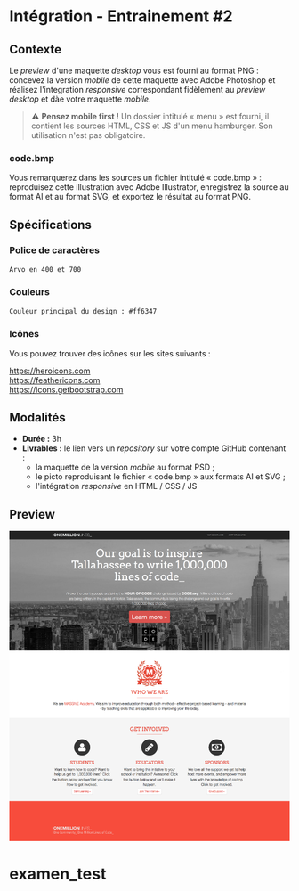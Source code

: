 # Intégration - Entrainement #2

## Contexte
Le *preview* d'une maquette *desktop* vous est fourni au format PNG : concevez la version *mobile* de cette maquette avec Adobe Photoshop et réalisez l'integration *responsive* correspondant fidèlement au *preview desktop* et dàe votre maquette *mobile*.

> :warning: **Pensez mobile first !**
> Un dossier intitulé « menu » est fourni, il contient les sources HTML, CSS et JS d'un menu hamburger. Son utilisation n'est pas obligatoire.

### code.bmp
Vous remarquerez dans les sources un fichier intitulé « code.bmp » : reproduisez cette illustration avec Adobe Illustrator, enregistrez la source au format AI et au format SVG, et exportez le résultat au format PNG.

## Spécifications

### Police de caractères
```
Arvo en 400 et 700
```

### Couleurs
```
Couleur principal du design : #ff6347
```

### Icônes

Vous pouvez trouver des icônes sur les sites suivants :

https://heroicons.com  
https://feathericons.com  
https://icons.getbootstrap.com

## Modalités
- **Durée :** 3h
- **Livrables :** le lien vers un *repository* sur votre compte GitHub contenant :
    - la maquette de la version *mobile* au format PSD ;
    - le picto reproduisant le fichier « code.bmp » aux formats AI et SVG ;
    - l'intégration *responsive* en HTML / CSS / JS 

## Preview

![image](screenshot.png)

# examen_test
